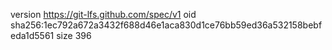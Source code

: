 version https://git-lfs.github.com/spec/v1
oid sha256:1ec792a672a3432f688d46e1aca830d1ce76bb59ed36a532158bebfeda1d5561
size 396
